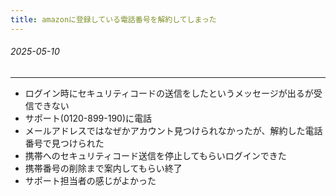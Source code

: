 ```yaml
---
title: amazonに登録している電話番号を解約してしまった
---
```


###### 2025-05-10

---

- ログイン時にセキュリティコードの送信をしたというメッセージが出るが受信できない
- サポート(0120-899-190)に電話
- メールアドレスではなぜかアカウント見つけられなかったが、解約した電話番号で見つけられた
- 携帯へのセキュリティコード送信を停止してもらいログインできた
- 携帯番号の削除まで案内してもらい終了
- サポート担当者の感じがよかった
